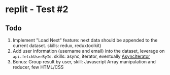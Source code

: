 # replit - Test #2

## Todo

1. Implement "Load Next" feature: next data should be appended to the current dataset. skills: redux, reduxtoolkit)
2. Add user information (username and email) into the dataset, leverage on `api.fetchUserById`. skills: async, iterator, eventually [AsyncIterator](https://developer.mozilla.org/en-US/docs/Web/JavaScript/Reference/Global_Objects/AsyncIterator)
3. Bonus: Group result by user, skill: Javascript Array manipulation and reducer, few HTML/CSS
